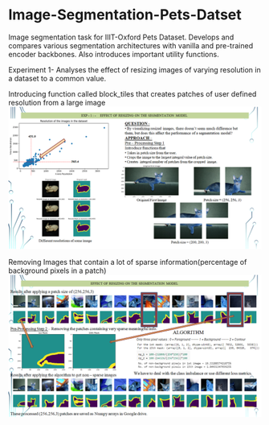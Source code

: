 # Image-Segmentation-Pets-Datset
Image segmentation task for IIIT-Oxford Pets Dataset. Develops and compares various segmentation architectures with vanilla and pre-trained encoder backbones. Also introduces important utility functions.

Experiment 1-
Analyses the effect of resizing images of varying resolution in a dataset to a common value.

Introducing function called block_tiles that creates patches of user defined resolution from a large image
![Part 1](https://github.com/Khalid-Rafiq-01/Image-Segmentation-Pets-Datset/blob/main/Images/Screenshot%20(17).png)

Removing Images that contain a lot of sparse information(percentage of background pixels in a patch)
![part 2](https://github.com/Khalid-Rafiq-01/Image-Segmentation-Pets-Datset/blob/main/Images/Screenshot%20(18).png)


